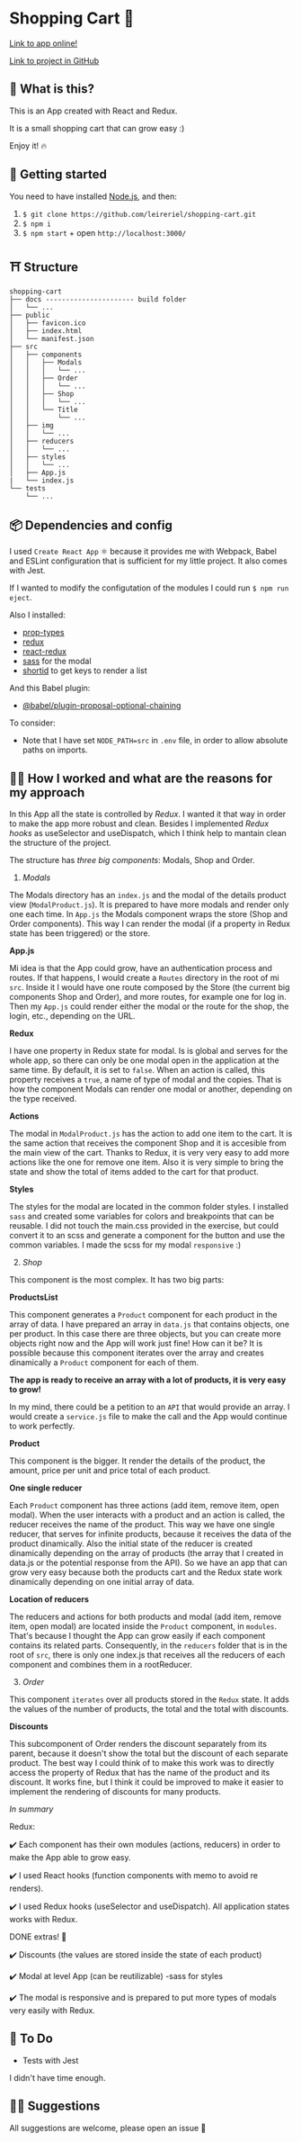 # Shopping Cart 🛒

[Link to app online!](https://leireriel.github.io/shopping-cart/)

[Link to project in GitHub](https://github.com/leireriel/shopping-cart)

## 👀 What is this?

This is an App created with React and Redux.

It is a small shopping cart that can grow easy :)

Enjoy it! 🔥

## 🔧 Getting started

You need to have installed [Node.js](https://nodejs.org/), and then:

1. `$ git clone https://github.com/leireriel/shopping-cart.git`
2. `$ npm i`
3. `$ npm start` + open `http://localhost:3000/`

## ⛩️ Structure

```
shopping-cart
├── docs ---------------------- build folder
│   └── ...
├── public
│   ├── favicon.ico
│   ├── index.html
│   └── manifest.json
├── src
│   ├── components
│   │   ├── Modals
│   │   │   └── ...
│   │   ├── Order
│   │   │   └── ...
│   │   ├── Shop
│   │   │   └── ...
│   │   └── Title
│   │       └── ...
│   ├── img
│   │   └── ...
│   ├── reducers
│   │   └── ...
│   ├── styles
│   │   └── ...
│   ├── App.js
|   └── index.js
└── tests
    └── ...
```

## 📦 Dependencies and config

I used `Create React App` ⚛ because it provides me with Webpack, Babel and ESLint configuration that is sufficient for my little project. It also comes with Jest.

If I wanted to modify the configutation of the modules I could run `$ npm run eject`.

Also I installed:
* [prop-types](https://www.npmjs.com/package/prop-types)
* [redux](https://www.npmjs.com/package/redux)
* [react-redux](https://www.npmjs.com/package/react-redux)
* [sass](https://www.npmjs.com/package/sass) for the modal
* [shortid](https://www.npmjs.com/package/shortid) to get keys to render a list

And this Babel plugin:
* [@babel/plugin-proposal-optional-chaining](https://babeljs.io/docs/en/babel-plugin-proposal-optional-chaining)

To consider:
* Note that I have set `NODE_PATH=src` in `.env` file, in order to allow absolute paths on imports.

## 👩‍💻 How I worked and what are the reasons for my approach

In this App all the state is controlled by *Redux*. I wanted it that way in order to make the app more robust and clean. Besides I implemented *Redux hooks* as useSelector and useDispatch, which I think help to mantain clean the structure of the project.

The structure has *three big components*: Modals, Shop and Order.

1. *Modals*

The Modals directory has an `index.js` and the modal of the details product view (`ModalProduct.js`). It is prepared to have more modals and render only one each time. In `App.js` the Modals component wraps the store (Shop and Order components). This way I can render the modal (if a property in Redux state has been triggered) or the store.

**App.js**

Mi idea is that the App could grow, have an authentication process and routes. If that happens, I would create a `Routes` directory in the root of mi `src`. Inside it I would have one route composed by the Store (the current big components Shop and Order), and more routes, for example one for log in.
Then my `App.js` could render either the modal or the route for the shop, the login, etc., depending on the URL.

**Redux**

I have one property in Redux state for modal. Is is global and serves for the whole app, so there can only be one modal open in the application at the same time. By default, it is set to `false`. When an action is called, this property receives a `true`, a name of type of modal and the copies. That is how the component Modals can render one modal or another, depending on the type received.

**Actions**

The modal in `ModalProduct.js` has the action to add one item to the cart. It is the same action that receives the component Shop and it is accesible from the main view of the cart. Thanks to Redux, it is very very easy to add more actions like the one for remove one item. Also it is very simple to bring the state and show the total of items added to the cart for that product.

**Styles**

The styles for the modal are located in the common folder styles. I installed `sass` and created some variables for colors and breakpoints that can be reusable. I did not touch the main.css provided in the exercise, but could convert it to an scss and generate a component for the button and use the common variables.
I made the scss for my modal `responsive` :)

2. *Shop*

This component is the most complex. It has two big parts:

**ProductsList**

This component generates a `Product` component for each product in the array of data. I have prepared an array in `data.js` that contains objects, one per product. In this case there are three objects, but you can create more objects right now and the App will work just fine! How can it be? It is possible because this component iterates over the array and creates dinamically a `Product` component for each of them.

**The app is ready to receive an array with a lot of products, it is very easy to grow!**

In my mind, there could be a petition to an `API` that would provide an array. I would create a `service.js` file to make the call and the App would continue to work perfectly.

**Product**

This component is the bigger. It render the details of the product, the amount, price per unit and price total of each product.

**One single reducer**

Each `Product` component has three actions (add item, remove item, open modal). When the user interacts with a product and an action is called, the reducer receives the name of the product. This way we have one single reducer, that serves for infinite products, because it receives the data of the product dinamically. Also the initial state of the reducer is created dinamically depending on the array of products (the array that I created in data.js or the potential response from the API).
So we have an app that can grow very easy because both the products cart and the Redux state work dinamically depending on one initial array of data.

**Location of reducers**

The reducers and actions for both products and modal (add item, remove item, open modal) are located inside the `Product` component, in `modules`. That's because I thought the App can grow easily if each component contains its related parts.
Consequently, in the `reducers` folder that is in the root of `src`, there is only one index.js that receives all the reducers of each component and combines them in a rootReducer.

3. *Order*

This component `iterates` over all products stored in the `Redux` state. It adds the values of the number of products, the total and the total with discounts.

**Discounts**

This subcomponent of Order renders the discount separately from its parent, because it doesn't show the total but the discount of each separate product.
The best way I could think of to make this work was to directly access the property of Redux that has the name of the product and its discount. It works fine, but I think it could be improved to make it easier to implement the rendering of discounts for many products.

*In summary*

Redux:

✔️ Each component has their own modules (actions, reducers) in order to make the App able to grow easy.

✔️ I used React hooks (function components with memo to avoid re renders).

✔️ I used Redux hooks (useSelector and useDispatch). All application states works with Redux.

DONE extras! 💪

✔️ Discounts (the values are stored inside the state of each product)

✔️ Modal at level App (can be reutilizable) -sass for styles

✔️ The modal is responsive and is prepared to put more types of modals very easily with Redux.

## 📝 To Do

* Tests with Jest

I didn't have time enough.

## 🤜🤛 Suggestions

All suggestions are welcome, please open an issue 💜
